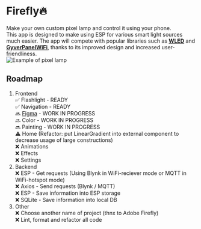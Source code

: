 # Firefly🔥
Make your own custom pixel lamp and control it using your phone.  
This app is designed to make using ESP for various smart light sources much easier. The app will compete with popular libraries such as [**WLED**](https://kno.wled.ge/) and [**GyverPanelWiFi**](https://github.com/vvip-68/GyverPanelWiFi), thanks to its improved design and increased user-friendliness.  
![Example of pixel lamp](https://media.printables.com/media/prints/73464/images/796440_ccbd5958-dfe3-4eeb-b47d-117401a994b7/thumbs/cover/1280x960/jpg/large_display_0c681b62-6b45-4c85-85ec-32dc0599654.webp)


## Roadmap
1. Frontend  
✅ Flashlight - READY  
✅ Navigation - READY  
🔜 [Figma](https://www.figma.com/file/i0YAuZOT3B7cYONFZ0z3I2/FireFly?type=design&node-id=113-2&t=xUX1EuH0VSE2slsE-0) - WORK IN PROGRESS  
🔜 Color - WORK IN PROGRESS  
🔜 Painting - WORK IN PROGRESS  
⚠ Home (Refactor: put LinearGradient into external component to decrease usage of large constructions)   
❌ Animations  
❌ Effects   
❌ Settings   
2. Backend  
❌ ESP - Get requests (Using Blynk in WiFi-reciever mode or MQTT in WiFi-hotspot mode)  
❌ Axios - Send requests (Blynk / MQTT)  
❌ ESP - Save information into ESP storage  
❌ SQLite - Save information into local DB  
3. Other  
❌ Choose another name of project (thnx to Adobe Firefly)  
❌ Lint, format and refactor all code  
